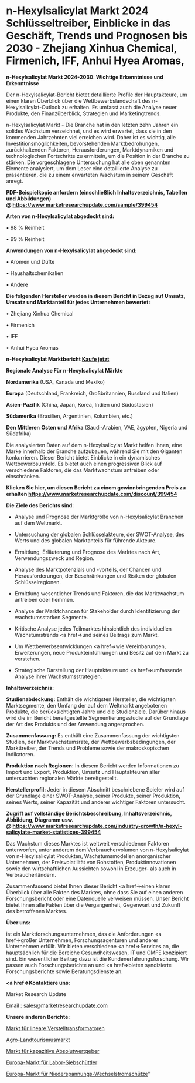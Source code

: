 # n-Hexylsalicylat Markt 2024 Schlüsseltreiber, Einblicke in das Geschäft, Trends und Prognosen bis 2030 - Zhejiang Xinhua Chemical, Firmenich, IFF, Anhui Hyea Aromas, 

<strong>n-Hexylsalicylat Markt 2024-2030: Wichtige Erkenntnisse und Erkenntnisse</strong>

Der n-Hexylsalicylat-Bericht bietet detaillierte Profile der Hauptakteure, um einen klaren Überblick über die Wettbewerbslandschaft des n-Hexylsalicylat-Outlook zu erhalten. Es umfasst auch die Analyse neuer Produkte, den Finanzüberblick, Strategien und Marketingtrends.

n-Hexylsalicylat Markt - Die Branche hat in den letzten zehn Jahren ein solides Wachstum verzeichnet, und es wird erwartet, dass sie in den kommenden Jahrzehnten viel erreichen wird. Daher ist es wichtig, alle Investitionsmöglichkeiten, bevorstehenden Marktbedrohungen, zurückhaltenden Faktoren, Herausforderungen, Marktdynamiken und technologischen Fortschritte zu ermitteln, um die Position in der Branche zu stärken. Die vorgeschlagene Untersuchung hat alle oben genannten Elemente analysiert, um dem Leser eine detaillierte Analyse zu präsentieren, die zu einem erwarteten Wachstum in seinem Geschäft anregt.

<strong><b>PDF-Beispielkopie anfordern (einschließlich Inhaltsverzeichnis, Tabellen und Abbildungen) @ </b></strong><strong><a href=https://www.marketresearchupdate.com/sample/399454><strong>https://www.marketresearchupdate.com/sample/399454</u></a></strong></strong>

<strong>Arten von n-Hexylsalicylat abgedeckt sind:</strong>

• 98 % Reinheit

• 99 % Reinheit

<strong>Anwendungen von n-Hexylsalicylat abgedeckt sind:</strong>

• Aromen und Düfte

• Haushaltschemikalien

• Andere

<strong>Die folgenden Hersteller werden in diesem Bericht in Bezug auf Umsatz, Umsatz und Marktanteil für jedes Unternehmen bewertet:</strong>

• Zhejiang Xinhua Chemical

• Firmenich

• IFF

• Anhui Hyea Aromas

<strong>n-Hexylsalicylat Marktbericht <a href=https://www.marketresearchupdate.com/buynow/399454>Kaufe jetzt</a></strong>

<strong>Regionale Analyse Für n-Hexylsalicylat Märkte</strong>

<strong>Nordamerika</strong> (USA, Kanada und Mexiko)

<strong>Europa</strong> (Deutschland, Frankreich, Großbritannien, Russland und Italien)

<strong>Asien-Pazifik</strong> (China, Japan, Korea, Indien und Südostasien)

<strong>Südamerika</strong> (Brasilien, Argentinien, Kolumbien, etc.)

<strong>Den Mittleren</strong> <strong>Osten und Afrika</strong> (Saudi-Arabien, VAE, ägypten, Nigeria und Südafrika)

Die analysierten Daten auf dem n-Hexylsalicylat Markt helfen Ihnen, eine Marke innerhalb der Branche aufzubauen, während Sie mit den Giganten konkurrieren. Dieser Bericht bietet Einblicke in ein dynamisches Wettbewerbsumfeld. Es bietet auch einen progressiven Blick auf verschiedene Faktoren, die das Marktwachstum antreiben oder einschränken.

<strong>Klicken Sie hier, um diesen Bericht zu einem gewinnbringenden Preis zu erhalten
</strong><strong><a href=https://www.marketresearchupdate.com/discount/399454>https://www.marketresearchupdate.com/discount/399454</b></u></strong></a>

<strong>Die Ziele des Berichts sind:</strong>

- Analyse und Prognose der Marktgröße von n-Hexylsalicylat Branchen auf dem Weltmarkt.

- Untersuchung der globalen Schlüsselakteure, der SWOT-Analyse, des Werts und des globalen Marktanteils für führende Akteure.

- Ermittlung, Erläuterung und Prognose des Marktes nach Art, Verwendungszweck und Region.

- Analyse des Marktpotenzials und -vorteils, der Chancen und Herausforderungen, der Beschränkungen und Risiken der globalen Schlüsselregionen.

- Ermittlung wesentlicher Trends und Faktoren, die das Marktwachstum antreiben oder hemmen.

- Analyse der Marktchancen für Stakeholder durch Identifizierung der wachstumsstarken Segmente.

- Kritische Analyse jedes Teilmarktes hinsichtlich des individuellen Wachstumstrends <a href=>und</a> seines Beitrags zum Markt.

- Um Wettbewerbsentwicklungen <a href=>wie</a> Vereinbarungen, Erweiterungen, neue Produkteinführungen und Besitz auf dem Markt zu verstehen.

- Strategische Darstellung der Hauptakteure und <a href=>umfas</a>sende Analyse ihrer Wachstumsstrategien.

<strong>Inhaltsverzeichnis:</strong>

<strong>Studienabdeckung:</strong> Enthält die wichtigsten Hersteller, die wichtigsten Marktsegmente, den Umfang der auf dem Weltmarkt angebotenen Produkte, die berücksichtigten Jahre und die Studienziele. Darüber hinaus wird die im Bericht bereitgestellte Segmentierungsstudie auf der Grundlage der Art des Produkts und der Anwendung angesprochen.

<strong>Zusammenfassung:</strong> Es enthält eine Zusammenfassung der wichtigsten Studien, der Marktwachstumsrate, der Wettbewerbsbedingungen, der Markttreiber, der Trends und Probleme sowie der makroskopischen Indikatoren.

<strong>Produktion nach Regionen:</strong> In diesem Bericht werden Informationen zu Import und Export, Produktion, Umsatz und Hauptakteuren aller untersuchten regionalen Märkte bereitgestellt.

<strong>Herstellerprofil:</strong> Jeder in diesem Abschnitt beschriebene Spieler wird auf der Grundlage einer SWOT-Analyse, seiner Produkte, seiner Produktion, seines Werts, seiner Kapazität und anderer wichtiger Faktoren untersucht.

<strong><b>Zugriff auf vollständige Berichtsbeschreibung, Inhaltsverzeichnis, Abbildung, Diagramm usw. @ </b></strong><strong><a href=https://www.marketresearchupdate.com/industry-growth/n-hexyl-salicylate-market-statistices-399454>https://www.marketresearchupdate.com/industry-growth/n-hexyl-salicylate-market-statistices-399454</a></strong>

Das Wachstum dieses Marktes ist weltweit verschiedenen Faktoren unterworfen, unter anderem dem Verbrauchervolumen von n-Hexylsalicylat von n-Hexylsalicylat Produkten, Wachstumsmodellen anorganischer Unternehmen, der Preisvolatilität von Rohstoffen, Produktinnovationen sowie den wirtschaftlichen Aussichten sowohl in Erzeuger- als auch in Verbraucherländern.

Zusammenfassend bietet Ihnen dieser Bericht <a href=>einen</a> klaren Überblick über alle Fakten des Marktes, ohne dass Sie auf einen anderen Forschungsbericht oder eine Datenquelle verweisen müssen. Unser Bericht bietet Ihnen alle Fakten über die Vergangenheit, Gegenwart und Zukunft des betroffenen Marktes.

<strong>Über uns:</strong>

 ist ein Marktforschungsunternehmen, das die Anforderungen <a href=>großer</a> Unternehmen, Forschungsagenturen und anderer Unternehmen erfüllt. Wir bieten verschiedene <a href=>Services</a> an, die hauptsächlich für die Bereiche Gesundheitswesen, IT und CMFE konzipiert sind. Ein wesentlicher Beitrag dazu ist die Kundenerfahrungsforschung. Wir passen auch Forschungsberichte an und <a href=>bieten</a> syndizierte Forschungsberichte sowie Beratungsdienste an.

<strong><a href=>Kontaktiere uns:</a></strong>

Market Research Update

Email : sales@marketresearchupdate.com

<strong>Unsere anderen Berichte:</strong>

<a href=https://www.linkedin.com/pulse/linear-variable-displacement-transformer-market-2f>Markt für lineare Verstelltransformatoren</a>

<a href=https://www.linkedin.com/pulse/agro-rural-tourism-market-2023-top-key-players>Agro-Landtourismusmarkt</a>

<a href=https://www.linkedin.com/pulse/capacitive-absolute-encoders-market-outlooks>Markt für kapazitive Absolutwertgeber</a>

<a href=https://www.linkedin.com/pulse/europe-laboratory-sieve-shakers-market-size-growth-set>Europa-Markt für Labor-Siebschüttler</a>

<a href=https://www.linkedin.com/pulse/europe-low-voltage-ac-contactor-market-analysis>Europa-Markt für Niederspannungs-Wechselstromschütze</a>"
